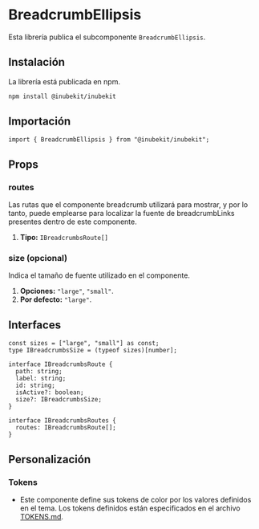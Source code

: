 # BreadcrumbEllipsis

Esta librería publica el subcomponente `BreadcrumbEllipsis`.

## Instalación

La librería está publicada en npm.

```bash
npm install @inubekit/inubekit
```

## Importación

```tsx
import { BreadcrumbEllipsis } from "@inubekit/inubekit";
```

## Props

### routes

Las rutas que el componente breadcrumb utilizará para mostrar, y por lo tanto, puede emplearse para localizar la fuente de breadcrumbLinks presentes dentro de este componente.

1. **Tipo:** `IBreadcrumbsRoute[]`

### size (opcional)

Indica el tamaño de fuente utilizado en el componente.

1. **Opciones:** `"large"`, `"small"`.
2. **Por defecto:** `"large"`.

## Interfaces

```tsx
const sizes = ["large", "small"] as const;
type IBreadcrumbsSize = (typeof sizes)[number];

interface IBreadcrumbsRoute {
  path: string;
  label: string;
  id: string;
  isActive?: boolean;
  size?: IBreadcrumbsSize;
}

interface IBreadcrumbsRoutes {
  routes: IBreadcrumbsRoute[];
}
```

## Personalización

### Tokens

- Este componente define sus tokens de color por los valores definidos en el tema. Los tokens definidos están especificados en el archivo [TOKENS.md](../TOKENS.md).
